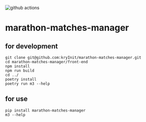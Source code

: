 ![github actions](https://github.com/kryinit/marathon-matches-manager/actions/workflows/main.yml/badge.svg)

# marathon-matches-manager

## for development

```commandline
git clone git@github.com:kryInit/marathon-matches-manager.git
cd marathon-matches-manager/front-end
npm install
npm run build
cd ../
poetry install
poetry run m3 --help
```

## for use
```commandline
pip install marathon-matches-manager
m3 --help
```
